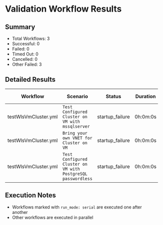 # Validation Workflow Results

## Summary
- Total Workflows: 3
- Successful: 0
- Failed: 0
- Timed Out: 0
- Cancelled: 0
- Other Failed: 3

## Detailed Results

| Workflow | Scenario | Status | Duration | Run URL |
|----------|----------|---------|-----------|----------|
| testWlsVmCluster.yml | `Test Configured Cluster on VM with mssqlserver` | startup_failure | 0h:0m:0s | [View Run](https://github.com/oracle/weblogic-azure/actions/runs/17206927284) |
| testWlsVmCluster.yml | `Bring your own VNET for Cluster on VM` | startup_failure | 0h:0m:0s | [View Run](https://github.com/oracle/weblogic-azure/actions/runs/17206929136) |
| testWlsVmCluster.yml | `Test Configured Cluster on VM with PostgreSQL passwordless` | startup_failure | 0h:0m:0s | [View Run](https://github.com/oracle/weblogic-azure/actions/runs/17206931209) |


## Execution Notes
- Workflows marked with `run_mode: serial` are executed one after another
- Other workflows are executed in parallel
